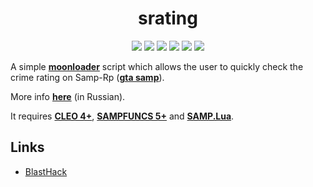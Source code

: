 <h1 align="center">srating</h1>

<p align="center">

<img src="https://img.shields.io/badge/made%20for-GTA%20SA--MP-blue" >

<img src="https://img.shields.io/badge/Server-Samp--Rp-red">

<img src="https://img.shields.io/github/languages/top/qrlk/srating">

<img src="https://img.shields.io/badge/dynamic/json?color=blueviolet&label=users%20%28active%29&query=result&url=http%3A%2F%2Fqrlk.me%2Fdev%2Fmoonloader%2Fusers_active.php%3Fscript%3Dsrating">

<img src="https://img.shields.io/badge/dynamic/json?color=blueviolet&label=users%20%28all%20time%29&query=result&url=http%3A%2F%2Fqrlk.me%2Fdev%2Fmoonloader%2Fusers_all.php%3Fscript%3Dsrating">

<img src="https://img.shields.io/date/1554249600?label=released" >

</p>

A simple **[moonloader](https://gtaforums.com/topic/890987-moonloader/)** script which allows the user to quickly check the crime rating on Samp-Rp (**[gta samp](https://sa-mp.com/)**).

More info **[here](https://www.blast.hk/threads/32511/)** (in Russian).

It requires **[CLEO 4+](http://cleo.li/?lang=ru)**, **[SAMPFUNCS 5+](https://blast.hk/threads/17/)** and **[SAMP.Lua](https://github.com/THE-FYP/SAMP.Lua)**.

## Links
* [BlastHack](https://www.blast.hk/threads/32511/)
